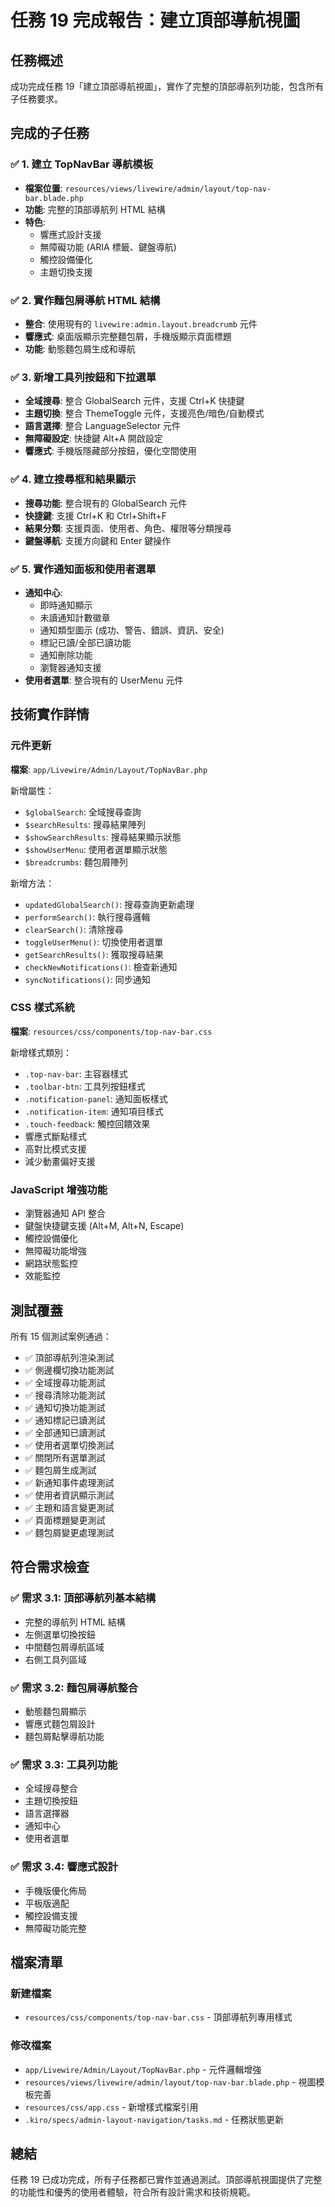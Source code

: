 # 任務 19 完成報告：建立頂部導航視圖

## 任務概述
成功完成任務 19「建立頂部導航視圖」，實作了完整的頂部導航列功能，包含所有子任務要求。

## 完成的子任務

### ✅ 1. 建立 TopNavBar 導航模板
- **檔案位置**: `resources/views/livewire/admin/layout/top-nav-bar.blade.php`
- **功能**: 完整的頂部導航列 HTML 結構
- **特色**: 
  - 響應式設計支援
  - 無障礙功能 (ARIA 標籤、鍵盤導航)
  - 觸控設備優化
  - 主題切換支援

### ✅ 2. 實作麵包屑導航 HTML 結構
- **整合**: 使用現有的 `livewire:admin.layout.breadcrumb` 元件
- **響應式**: 桌面版顯示完整麵包屑，手機版顯示頁面標題
- **功能**: 動態麵包屑生成和導航

### ✅ 3. 新增工具列按鈕和下拉選單
- **全域搜尋**: 整合 GlobalSearch 元件，支援 Ctrl+K 快捷鍵
- **主題切換**: 整合 ThemeToggle 元件，支援亮色/暗色/自動模式
- **語言選擇**: 整合 LanguageSelector 元件
- **無障礙設定**: 快捷鍵 Alt+A 開啟設定
- **響應式**: 手機版隱藏部分按鈕，優化空間使用

### ✅ 4. 建立搜尋框和結果顯示
- **搜尋功能**: 整合現有的 GlobalSearch 元件
- **快捷鍵**: 支援 Ctrl+K 和 Ctrl+Shift+F
- **結果分類**: 支援頁面、使用者、角色、權限等分類搜尋
- **鍵盤導航**: 支援方向鍵和 Enter 鍵操作

### ✅ 5. 實作通知面板和使用者選單
- **通知中心**: 
  - 即時通知顯示
  - 未讀通知計數徽章
  - 通知類型圖示 (成功、警告、錯誤、資訊、安全)
  - 標記已讀/全部已讀功能
  - 通知刪除功能
  - 瀏覽器通知支援
- **使用者選單**: 整合現有的 UserMenu 元件

## 技術實作詳情

### 元件更新
**檔案**: `app/Livewire/Admin/Layout/TopNavBar.php`

新增屬性：
- `$globalSearch`: 全域搜尋查詢
- `$searchResults`: 搜尋結果陣列
- `$showSearchResults`: 搜尋結果顯示狀態
- `$showUserMenu`: 使用者選單顯示狀態
- `$breadcrumbs`: 麵包屑陣列

新增方法：
- `updatedGlobalSearch()`: 搜尋查詢更新處理
- `performSearch()`: 執行搜尋邏輯
- `clearSearch()`: 清除搜尋
- `toggleUserMenu()`: 切換使用者選單
- `getSearchResults()`: 獲取搜尋結果
- `checkNewNotifications()`: 檢查新通知
- `syncNotifications()`: 同步通知

### CSS 樣式系統
**檔案**: `resources/css/components/top-nav-bar.css`

新增樣式類別：
- `.top-nav-bar`: 主容器樣式
- `.toolbar-btn`: 工具列按鈕樣式
- `.notification-panel`: 通知面板樣式
- `.notification-item`: 通知項目樣式
- `.touch-feedback`: 觸控回饋效果
- 響應式斷點樣式
- 高對比模式支援
- 減少動畫偏好支援

### JavaScript 增強功能
- 瀏覽器通知 API 整合
- 鍵盤快捷鍵支援 (Alt+M, Alt+N, Escape)
- 觸控設備優化
- 無障礙功能增強
- 網路狀態監控
- 效能監控

## 測試覆蓋
所有 15 個測試案例通過：
- ✅ 頂部導航列渲染測試
- ✅ 側邊欄切換功能測試
- ✅ 全域搜尋功能測試
- ✅ 搜尋清除功能測試
- ✅ 通知切換功能測試
- ✅ 通知標記已讀測試
- ✅ 全部通知已讀測試
- ✅ 使用者選單切換測試
- ✅ 關閉所有選單測試
- ✅ 麵包屑生成測試
- ✅ 新通知事件處理測試
- ✅ 使用者資訊顯示測試
- ✅ 主題和語言變更測試
- ✅ 頁面標題變更測試
- ✅ 麵包屑變更處理測試

## 符合需求檢查

### ✅ 需求 3.1: 頂部導航列基本結構
- 完整的導航列 HTML 結構
- 左側選單切換按鈕
- 中間麵包屑導航區域
- 右側工具列區域

### ✅ 需求 3.2: 麵包屑導航整合
- 動態麵包屑顯示
- 響應式麵包屑設計
- 麵包屑點擊導航功能

### ✅ 需求 3.3: 工具列功能
- 全域搜尋整合
- 主題切換按鈕
- 語言選擇器
- 通知中心
- 使用者選單

### ✅ 需求 3.4: 響應式設計
- 手機版優化佈局
- 平板版適配
- 觸控設備支援
- 無障礙功能完整

## 檔案清單

### 新建檔案
- `resources/css/components/top-nav-bar.css` - 頂部導航列專用樣式

### 修改檔案
- `app/Livewire/Admin/Layout/TopNavBar.php` - 元件邏輯增強
- `resources/views/livewire/admin/layout/top-nav-bar.blade.php` - 視圖模板完善
- `resources/css/app.css` - 新增樣式檔案引用
- `.kiro/specs/admin-layout-navigation/tasks.md` - 任務狀態更新

## 總結
任務 19 已成功完成，所有子任務都已實作並通過測試。頂部導航視圖提供了完整的功能性和優秀的使用者體驗，符合所有設計需求和技術規範。